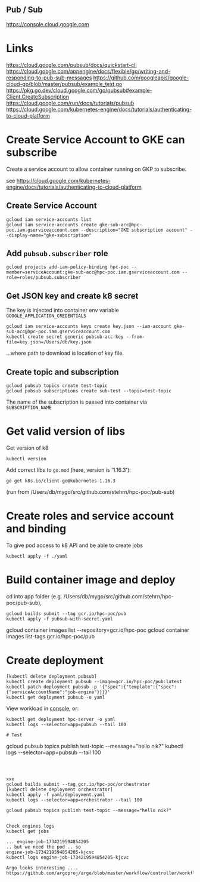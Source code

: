 ## Pub / Sub 

https://console.cloud.google.com


# Links
https://cloud.google.com/pubsub/docs/quickstart-cli
https://cloud.google.com/appengine/docs/flexible/go/writing-and-responding-to-pub-sub-messages
https://github.com/googleapis/google-cloud-go/blob/master/pubsub/example_test.go
https://pkg.go.dev/cloud.google.com/go/pubsub#example-Client.CreateSubscription
https://cloud.google.com/run/docs/tutorials/pubsub
https://cloud.google.com/kubernetes-engine/docs/tutorials/authenticating-to-cloud-platform


# Create Service Account to GKE can subscribe
Create a service account to allow container running on GKP to subscribe.

see https://cloud.google.com/kubernetes-engine/docs/tutorials/authenticating-to-cloud-platform

## Create Service Account
```
gcloud iam service-accounts list
gcloud iam service-accounts create gke-sub-acc@hpc-poc.iam.gserviceaccount.com --description="GKE subscription account" --display-name="gke-subscription"
```
## Add `pubsub.subscriber` role
```
gcloud projects add-iam-policy-binding hpc-poc --member=serviceAccount:gke-sub-acc@hpc-poc.iam.gserviceaccount.com --role=roles/pubsub.subscriber
```
## Get JSON key and create k8 secret
The key is injected into container env variable `GOOGLE_APPLICATION_CREDENTIALS` 

```
gcloud iam service-accounts keys create key.json --iam-account gke-sub-acc@hpc-poc.iam.gserviceaccount.com 
kubectl create secret generic pubsub-acc-key --from-file=key.json=/Users/db/key.json
```
...where path to download is location of key file.

## Create topic and subscription
```
gcloud pubsub topics create test-topic
gcloud pubsub subscriptions create sub-test --topic=test-topic
```
The name of the subscription is passed into container via `SUBSCRIPTION_NAME`

# Get valid version of libs
Get version of k8 
```
kubectl version
```
Add correct libs to `go.mod` (here, version is '1.16.3'):
```
go get k8s.io/client-go@kubernetes-1.16.3
```
(run from /Users/db/mygo/src/github.com/stehrn/hpc-poc/pub-sub)

# Create roles and service account and binding
To give pod access to k8 API and be able to create jobs
```
kubectl apply -f ./yaml
```

# Build container image and deploy
cd into app folder (e.g. /Users/db/mygo/src/github.com/stehrn/hpc-poc/pub-sub),
```
gcloud builds submit --tag gcr.io/hpc-poc/pub
kubectl apply -f pubsub-with-secret.yaml
```

gcloud container images list --repository=gcr.io/hpc-poc
gcloud container images list-tags gcr.io/hpc-poc/pub

# Create deployment
```
[kubectl delete deployment pubsub]
kubectl create deployment pubsub --image=gcr.io/hpc-poc/pub:latest
kubectl patch deployment pubsub -p '{"spec":{"template":{"spec":{"serviceAccountName":"job-engine"}}}}'
kubectl get deployment pubsub -o yaml 
```

View workload in [console](https://console.cloud.google.com/kubernetes/workload/), or:
```
kubectl get deployment hpc-server -o yaml
kubectl logs --selector=app=pubsub --tail 100

# Test
```
gcloud pubsub topics publish test-topic --message="hello nik?"
kubectl logs --selector=app=pubsub --tail 100
```



xxx
gcloud builds submit --tag gcr.io/hpc-poc/orchestrator
[kubectl delete deployment orchestrator]
kubectl apply -f yaml/deployment.yaml
kubectl logs --selector=app=orchestrator --tail 100

gcloud pubsub topics publish test-topic --message="hello nik?"


Check engines logs
kubectl get jobs

... engine-job-1734219594854205
.. but we need the pod .. so
engine-job-1734219594854205-kjcvc
kubectl logs engine-job-1734219594854205-kjcvc

Argo looks interesting ....
https://github.com/argoproj/argo/blob/master/workflow/controller/workflowpod.go